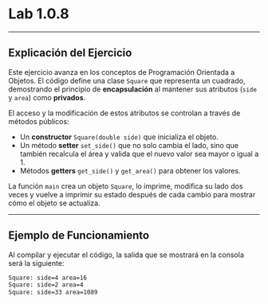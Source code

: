 # Lab 1.0.8

-----

## Explicación del Ejercicio 

Este ejercicio avanza en los conceptos de Programación Orientada a Objetos. El código define una clase `Square` que representa un cuadrado, demostrando el principio de **encapsulación** al mantener sus atributos (`side` y `area`) como **privados**.

El acceso y la modificación de estos atributos se controlan a través de métodos públicos:

  * Un **constructor** `Square(double side)` que inicializa el objeto.
  * Un método **setter** `set_side()` que no solo cambia el lado, sino que también recalcula el área y valida que el nuevo valor sea mayor o igual a 1.
  * Métodos **getters** `get_side()` y `get_area()` para obtener los valores.

La función `main` crea un objeto `Square`, lo imprime, modifica su lado dos veces y vuelve a imprimir su estado después de cada cambio para mostrar cómo el objeto se actualiza.

-----

## Ejemplo de Funcionamiento

Al compilar y ejecutar el código, la salida que se mostrará en la consola será la siguiente:

```bash
Square: side=4 area=16
Square: side=2 area=4
Square: side=33 area=1089
```
